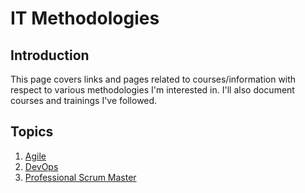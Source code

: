 # IT Methodologies

## Introduction

This page covers links and pages related to courses/information with respect to various methodologies I'm interested in. I'll also document courses and trainings I've followed.


## Topics

1. [Agile](agile/agile.md)
1. [DevOps](devops/devops.md)
1. [Professional Scrum Master](scrum/scrum.md)